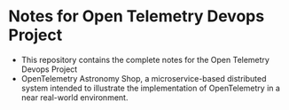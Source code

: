 # Notes for Open Telemetry Devops Project 

- This repository contains the complete notes for the Open Telemetry Devops Project 
- OpenTelemetry Astronomy Shop, a microservice-based distributed system intended to illustrate the implementation of OpenTelemetry in a near real-world environment.
